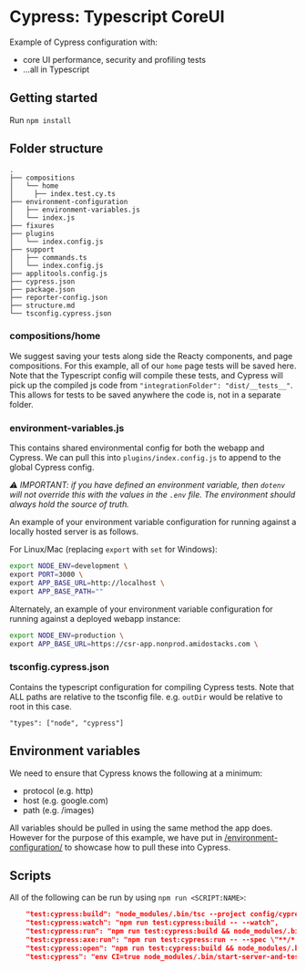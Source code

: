 # Cypress: Typescript CoreUI

Example of Cypress configuration with:

* core UI performance, security and profiling tests
* ...all in Typescript

## Getting started

Run `npm install`

## Folder structure

```text
.
├── compositions
│   └── home
│     ├── index.test.cy.ts
├── environment-configuration
│   ├── environment-variables.js
│   └── index.js
├── fixures
├── plugins
│   └── index.config.js
├── support
│   ├── commands.ts
│   └── index.config.js
├── applitools.config.js
├── cypress.json
├── package.json
├── reporter-config.json
├── structure.md
└── tsconfig.cypress.json
```

### compositions/home

We suggest saving your tests along side the Reacty components, and page compositions. For this example, all of our `home` page tests will be saved here. Note that the Typescript config will compile these tests, and Cypress will pick up the compiled js code from `"integrationFolder": "dist/__tests__"`. This allows for tests to be saved anywhere the code is, not in a separate folder.

### environment-variables.js

This contains shared environmental config for both the webapp and Cypress. We can pull this into `plugins/index.config.js` to append to the global Cypress config.

_⚠️ IMPORTANT: if you have defined an environment variable, then `dotenv` will not override this with the values in the `.env` file. The environment should always hold the source of truth._

An example of your environment variable configuration for running against a locally hosted server is as follows.

For Linux/Mac (replacing `export` with `set` for Windows):

``` bash
export NODE_ENV=development \
export PORT=3000 \
export APP_BASE_URL=http://localhost \
export APP_BASE_PATH=""
```

Alternately, an example of your environment variable configuration for running against a deployed webapp instance:

```bash
export NODE_ENV=production \
export APP_BASE_URL=https://csr-app.nonprod.amidostacks.com \
```

### tsconfig.cypress.json

Contains the typescript configuration for compiling Cypress tests. Note that ALL paths are relative to the tsconfig file. e.g. `outDir` would be relative to root in this case.

  `"types": ["node", "cypress"]`

## Environment variables

We need to ensure that Cypress knows the following at a minimum:

* protocol (e.g. http)
* host (e.g. google.com)
* path (e.g. /images)

All variables should be pulled in using the same method the app does. However for the purpose of this example, we have put in [/environment-configuration/](./environment-configuration/index.js) to showcase how to pull these into Cypress.

## Scripts

All of the following can be run by using `npm run <SCRIPT:NAME>`:

```json
    "test:cypress:build": "node_modules/.bin/tsc --project config/cypress/tsconfig.cypress.json",
    "test:cypress:watch": "npm run test:cypress:build -- --watch",
    "test:cypress:run": "npm run test:cypress:build && node_modules/.bin/cypress run --spec \"**/*.cy.js\"",
    "test:cypress:axe:run": "npm run test:cypress:run -- --spec \"**/*.test.axe.cy.js\"",
    "test:cypress:open": "npm run test:cypress:build && node_modules/.bin/cypress open",
    "test:cypress": "env CI=true node_modules/.bin/start-server-and-test start http://$HOST:$PORT test:cypress:run"
```
